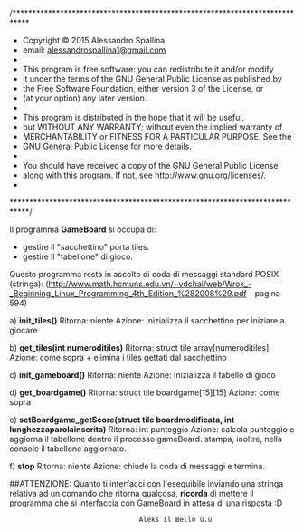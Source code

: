 /****************************************************************************
* Copyright © 2015 Alessandro Spallina
* email: alessandrospallina1@gmail.com
*
* This program is free software: you can redistribute it and/or modify
* it under the terms of the GNU General Public License as published by
* the Free Software Foundation, either version 3 of the License, or
* (at your option) any later version.
*
* This program is distributed in the hope that it will be useful,
* but WITHOUT ANY WARRANTY; without even the implied warranty of
* MERCHANTABILITY or FITNESS FOR A PARTICULAR PURPOSE. See the
* GNU General Public License for more details.
*
* You should have received a copy of the GNU General Public License
* along with this program. If not, see <http://www.gnu.org/licenses/>.
*
****************************************************************************/

Il programma **GameBoard** si occupa di:
- gestire il "sacchettino" porta tiles.
- gestire il "tabellone" di gioco.
 
Questo programma resta in ascolto di coda di messaggi standard POSIX (stringa):
(http://www.math.hcmuns.edu.vn/~vdchai/web/Wrox_-_Beginning_Linux_Programming_4th_Edition_%282008%29.pdf - pagina 594)

a) **init_tiles()**
	Ritorna: niente
	Azione: Inizializza il sacchettino per iniziare a giocare
	
b) **get_tiles(int numeroditiles)**
	Ritorna: struct tile array[numeroditiles]
	Azione: come sopra + elimina i tiles gettati dal sacchettino
	
c) **init_gameboard()**
	Ritorna: niente
	Azione: Inizializza il tabello di gioco
	
d) **get_boardgame()**
	Ritorna: struct tile boardgame[15][15]
	Azione: come sopra
	
e) **setBoardgame_getScore(struct tile boardmodificata, int lunghezzaparolainserita)**
	Ritorna: int punteggio
	Azione: calcola punteggio e aggiorna il tabellone dentro il processo gameBoard.
		stampa, inoltre, nella console il tabellone aggiornato.
		
f) **stop**
	Ritorna: niente
	Azione: chiude la coda di messaggi e termina.
	
	
	
##ATTENZIONE: 
Quanto ti interfacci con l'eseguibile inviando una stringa relativa
ad un comando che ritorna qualcosa, **ricorda** di mettere il programma
che si interfaccia con GameBoard in attesa di una risposta :D



									Aleks il Bello ù.ù
